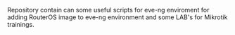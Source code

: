 Repository contain can some useful scripts for eve-ng enviroment for adding RouterOS image to eve-ng environment and some LAB's for Mikrotik trainings.
